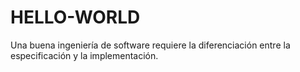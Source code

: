 # HELLO-WORLD
Una buena ingeniería de software requiere la diferenciación entre la especificación y la implementación.
